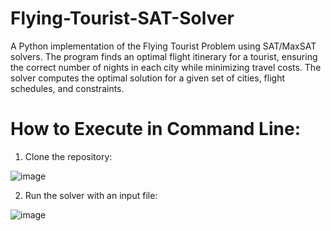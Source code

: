 # Flying-Tourist-SAT-Solver
A Python implementation of the Flying Tourist Problem using SAT/MaxSAT solvers. The program finds an optimal flight itinerary for a tourist, ensuring the correct number of nights in each city while minimizing travel costs. The solver computes the optimal solution for a given set of cities, flight schedules, and constraints.

# How to Execute in Command Line:
1. Clone the repository:

![image](https://github.com/user-attachments/assets/0966f92c-b8be-4ae0-9506-23e4cdb341a8)


2. Run the solver with an input file:

![image](https://github.com/user-attachments/assets/0e5566b0-fdca-4aae-9d8d-a0b6a1c21129)

 
